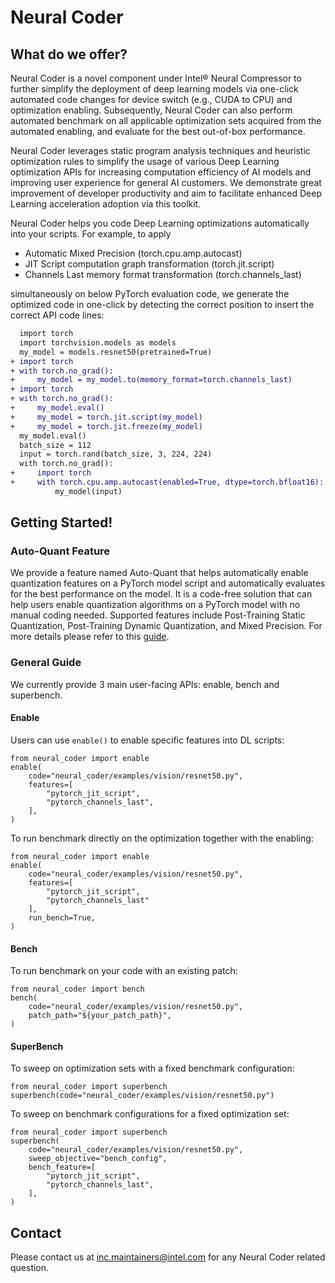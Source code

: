 Neural Coder
===========================
## What do we offer?

Neural Coder is a novel component under Intel® Neural Compressor to further simplify the deployment of deep learning models via one-click automated code changes for device switch (e.g., CUDA to CPU) and optimization enabling. Subsequently, Neural Coder can also perform automated benchmark on all applicable optimization sets acquired from the automated enabling, and evaluate for the best out-of-box performance.

Neural Coder leverages static program analysis techniques and heuristic optimization rules to simplify the usage of various Deep Learning optimization APIs for increasing computation efficiency of AI models and improving user experience for general AI customers. We demonstrate great improvement of developer productivity and aim to facilitate enhanced Deep Learning acceleration adoption via this toolkit.

Neural Coder helps you code Deep Learning optimizations automatically into your scripts. For example, to apply 
- Automatic Mixed Precision (torch.cpu.amp.autocast)
- JIT Script computation graph transformation (torch.jit.script)
- Channels Last memory format transformation (torch.channels_last)

simultaneously on below PyTorch evaluation code, we generate the optimized code in one-click by detecting the correct position to insert the correct API code lines:
```diff
  import torch
  import torchvision.models as models
  my_model = models.resnet50(pretrained=True)
+ import torch
+ with torch.no_grad():
+     my_model = my_model.to(memory_format=torch.channels_last)
+ import torch
+ with torch.no_grad():
+     my_model.eval()
+     my_model = torch.jit.script(my_model)
+     my_model = torch.jit.freeze(my_model)
  my_model.eval()
  batch_size = 112
  input = torch.rand(batch_size, 3, 224, 224)
  with torch.no_grad():
+     import torch
+     with torch.cpu.amp.autocast(enabled=True, dtype=torch.bfloat16):
          my_model(input)
```

## Getting Started!

### Auto-Quant Feature
We provide a feature named Auto-Quant that helps automatically enable quantization features on a PyTorch model script and automatically evaluates for the best performance on the model. It is a code-free solution that can help users enable quantization algorithms on a PyTorch model with no manual coding needed. Supported features include Post-Training Static Quantization, Post-Training Dynamic Quantization, and Mixed Precision. For more details please refer to this [guide](docs/AutoQuant.md).

### General Guide
We currently provide 3 main user-facing APIs: enable, bench and superbench.
#### Enable
Users can use ```enable()``` to enable specific features into DL scripts:
```
from neural_coder import enable
enable(
    code="neural_coder/examples/vision/resnet50.py",
    features=[
        "pytorch_jit_script",
        "pytorch_channels_last",
    ],
)
```
To run benchmark directly on the optimization together with the enabling:
```
from neural_coder import enable
enable(
    code="neural_coder/examples/vision/resnet50.py",
    features=[
        "pytorch_jit_script",
        "pytorch_channels_last"
    ],
    run_bench=True,
)
```
#### Bench
To run benchmark on your code with an existing patch:
```
from neural_coder import bench
bench(
    code="neural_coder/examples/vision/resnet50.py",
    patch_path="${your_patch_path}",
)
```
#### SuperBench
To sweep on optimization sets with a fixed benchmark configuration:
```
from neural_coder import superbench
superbench(code="neural_coder/examples/vision/resnet50.py")
```
To sweep on benchmark configurations for a fixed optimization set:
```
from neural_coder import superbench
superbench(
    code="neural_coder/examples/vision/resnet50.py",
    sweep_objective="bench_config",
    bench_feature=[
        "pytorch_jit_script",
        "pytorch_channels_last",
    ],
)
```

## Contact
Please contact us at [inc.maintainers@intel.com](mailto:inc.maintainers@intel.com) for any Neural Coder related question.
